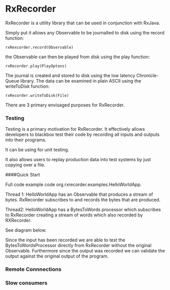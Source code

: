 # RxRecorder

RxRecorder is a utility library that can be used in conjunction with RxJava.

Simply put it allows any Observable to be journalled to disk using the record function:

    rxRexcorder.record(Observable)
    
the Observable can then be played from disk using the play function:

    rxRecorder.play(PlayOptons)

The journal is created and stored to disk using the low latency Chronicle-Queue library.
The data can be examined in plain ASCII using the writeToDisk function:

    rxRecorder.writeToDisk(File)
    
There are 3 primary envisaged purposes for RxRecorder.

### Testing

Testing is a primary motivation for RxRecorder. It effectively allows developers to
blackbox test their code by recording all inputs and outputs into their programs.

It can be using for unit testing.

It also allows users to replay production data into test systems by just copying over a file.

####Quick Start


Full code example code org.rxrecorder.examples.HelloWorldApp.

Thread 1: HelloWorldApp has an Observable<Bytes> that produces a stream of bytes. 
RxRecorder subscribes to and records the bytes that are produced. 

Thread2: HelloWorldApp has a BytesToWords processor which subscribes to RxRecorder 
creating a stream of words which also recorded by RXRecorder.

See diagram below.

Since the input has been recorded we are able to test the BytesToWordsProcessor directly from RxRecorder without
the original Observable<Bytes>. Furthermore since the output was recorded we can validate
the output against the original output of the program.
### Remote Connnections
### Slow consumers